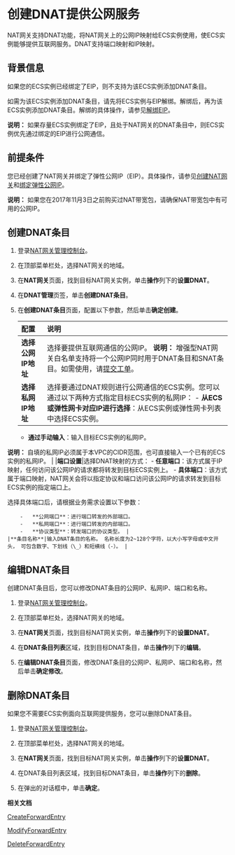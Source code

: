 # 创建DNAT提供公网服务

NAT网关支持DNAT功能，将NAT网关上的公网IP映射给ECS实例使用，使ECS实例能够提供互联网服务。DNAT支持端口映射和IP映射。

## 背景信息

如果您的ECS实例已经绑定了EIP，则不支持为该ECS实例添加DNAT条目。

如需为该ECS实例添加DNAT条目，请先将ECS实例与EIP解绑。解绑后，再为该ECS实例添加DNAT条目。解绑的具体操作，请参见[解绑EIP](/cn.zh-CN/用户指南/解绑EIP.md)。

**说明：** 如果存量ECS实例绑定了EIP，且处于NAT网关的DNAT条目中，则ECS实例优先通过绑定的EIP进行公网通信。

## 前提条件

您已经创建了NAT网关并绑定了弹性公网IP（EIP）。具体操作，请参见[创建NAT网关](/cn.zh-CN/购买指南/购买NAT网关.md)和[绑定弹性公网IP](/cn.zh-CN/.md)。

**说明：** 如果您在2017年11月3日之前购买过NAT带宽包，请确保NAT带宽包中有可用的公网IP。

## 创建DNAT条目

1.  登录[NAT网关管理控制台](https://vpc.console.aliyun.com/nat)。

2.  在顶部菜单栏处，选择NAT网关的地域。

3.  在**NAT网关**页面，找到目标NAT网关实例，单击**操作**列下的**设置DNAT**。

4.  在**DNAT管理**页签，单击**创建DNAT条目**。

5.  在**创建DNAT条目**页面，配置以下参数，然后单击**确定创建**。

    |配置|说明|
    |:-|:-|
    |**选择公网IP地址**|选择要提供互联网通信的公网IP。 **说明：** 增强型NAT网关白名单支持将一个公网IP同时用于DNAT条目和SNAT条目。如需使用，请[提交工单](https://selfservice.console.aliyun.com/ticket/category/natgw/today)。 |
    |**选择私网IP地址**|选择要通过DNAT规则进行公网通信的ECS实例。您可以通过以下两种方式指定目标ECS实例的私网IP：     -   **从ECS或弹性网卡对应IP进行选择**：从ECS实例或弹性网卡列表中选择ECS实例。
    -   **通过手动输入**：输入目标ECS实例的私网IP。

**说明：** 自填的私网IP必须属于本VPC的CIDR范围，也可直接输入一个已有的ECS实例的私网IP。 |
    |**端口设置**|选择DNAT映射的方式：     -   **任意端口**：该方式属于IP映射，任何访问该公网IP的请求都将转发到目标ECS实例上。
    -   **具体端口**：该方式属于端口映射，NAT网关会将以指定协议和端口访问该公网IP的请求转发到目标ECS实例的指定端口上。

选择具体端口后，请根据业务需求设置以下参数：

        -   **公网端口**：进行端口转发的外部端口。
        -   **私网端口**：进行端口转发的内部端口。
        -   **协议类型**：转发端口的协议类型。 |
    |**条目名称**|输入DNAT条目的名称。 名称长度为2~128个字符，以大小写字母或中文开头， 可包含数字、下划线（\_）和短横线（-）。 |


## 编辑DNAT条目

创建DNAT条目后，您可以修改DNAT条目的公网IP、私网IP、端口和名称。

1.  登录[NAT网关管理控制台](https://vpc.console.aliyun.com/nat)。

2.  在顶部菜单栏处，选择NAT网关的地域。

3.  在**NAT网关**页面，找到目标NAT网关实例，单击**操作**列下的**设置DNAT**。

4.  在**DNAT条目列表**区域，找到目标DNAT条目，单击**操作**列下的**编辑**。

5.  在**编辑DNAT条目**页面，修改DNAT条目的公网IP、私网IP、端口和名称，然后单击**确定修改**。


## 删除DNAT条目

如果您不需要ECS实例面向互联网提供服务，您可以删除DNAT条目。

1.  登录[NAT网关管理控制台](https://vpc.console.aliyun.com/nat)。

2.  在顶部菜单栏处，选择NAT网关的地域。

3.  在**NAT网关**页面，找到目标NAT网关实例，单击**操作**列下的**设置DNAT**。

4.  在DNAT条目列表区域，找到目标DNAT条目，单击**操作**列下的**删除**。

5.  在弹出的对话框中，单击**确定**。


**相关文档**  


[CreateForwardEntry](/cn.zh-CN/API参考/NAT网关/CreateForwardEntry.md)

[ModifyForwardEntry](/cn.zh-CN/API参考/NAT网关/ModifyForwardEntry.md)

[DeleteForwardEntry](/cn.zh-CN/API参考/NAT网关/DeleteForwardEntry.md)

